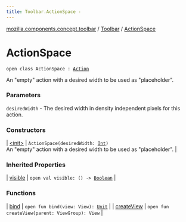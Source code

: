 ```yaml
---
title: Toolbar.ActionSpace - 
---
```


[mozilla.components.concept.toolbar](../../index.html) / [Toolbar](../index.html) / [ActionSpace](./index.html)

# ActionSpace

`open class ActionSpace : `[`Action`](../-action/index.html)

An "empty" action with a desired width to be used as "placeholder".

### Parameters

`desiredWidth` - The desired width in density independent pixels for this action.

### Constructors

| [&lt;init&gt;](-init-.html) | `ActionSpace(desiredWidth: `[`Int`](https://kotlinlang.org/api/latest/jvm/stdlib/kotlin/-int/index.html)`)`<br>An "empty" action with a desired width to be used as "placeholder". |

### Inherited Properties

| [visible](../-action/visible.html) | `open val visible: () -> `[`Boolean`](https://kotlinlang.org/api/latest/jvm/stdlib/kotlin/-boolean/index.html) |

### Functions

| [bind](bind.html) | `open fun bind(view: View): `[`Unit`](https://kotlinlang.org/api/latest/jvm/stdlib/kotlin/-unit/index.html) |
| [createView](create-view.html) | `open fun createView(parent: ViewGroup): View` |

